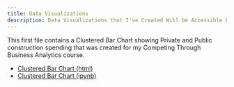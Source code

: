```yaml
---
title: Data Visualizations
description: Data Visualizations that I've Created Will be Accessible Here
---
```


This first file contains a Clustered Bar Chart showing Private and Public construction spending that was created for my Competing Through Business Analytics course.
-  [Clustered Bar Chart (html)](M3Graphing.html)
-  [Clustered Bar Chart (ipynb)](M3Graphing.ipynb)
